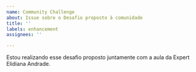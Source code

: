 ```yaml
---
name: Community Challenge
about: Issue sobre o Desafio proposto à comunidade
title: ''
labels: enhancement
assignees: ''

---
```


Estou realizando esse desafio proposto juntamente com a aula da Expert Elidiana Andrade.
